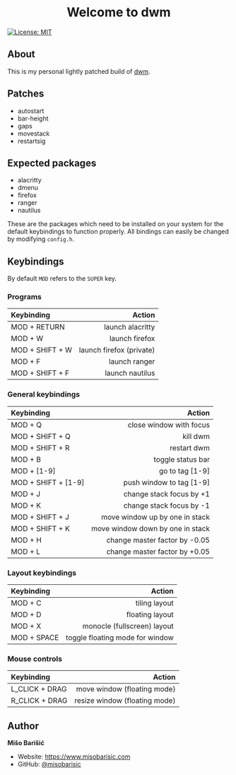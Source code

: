 <h1 align="center">Welcome to dwm</h1>
<p>
  <a href="https://github.com/misobarisic/dwm/blob/master/LICENSE" target="_blank">
    <img alt="License: MIT" src="https://img.shields.io/badge/License-MIT-blue.svg" />
  </a>
</p>

## About
This is my personal lightly patched build of [dwm](https://dwm.suckless.org/).

## Patches
- autostart
- bar-height
- gaps
- movestack
- restartsig

## Expected packages
- alacritty
- dmenu
- firefox
- ranger
- nautilus

These are the packages which need to be installed on your system for the default keybindings to function properly. All bindings can easily be changed by modifying `config.h`.

## Keybindings

By default `MOD` refers to the `SUPER` key.

### Programs
| Keybinding |  Action|
|:-----|------:|
| MOD + RETURN  | launch alacritty |
| MOD + W  | launch firefox |
| MOD + SHIFT + W  | launch firefox (private) |
| MOD + F  | launch ranger |
| MOD + SHIFT + F  | launch nautilus |

### General keybindings
| Keybinding |  Action|
|:-----|------:|
| MOD + Q | close window with focus |
| MOD + SHIFT + Q  | kill dwm |
| MOD + SHIFT + R  | restart dwm |
| MOD + B | toggle status bar |
| MOD + [1-9]  | go to tag [1-9]  |
| MOD + SHIFT + [1-9]  | push window to tag [1-9] |
| MOD + J  | change stack focus by +1 |
| MOD + K  | change stack focus by -1 |
| MOD + SHIFT + J  | move window up by one in stack |
| MOD + SHIFT + K  | move window down by one in stack  |
| MOD + H  | change master factor by -0.05 |
| MOD + L  | change master factor by +0.05|

### Layout keybindings
| Keybinding |  Action|
|:-----|------:|
| MOD + C | tiling layout |
| MOD + D | floating layout |
| MOD + X | monocle (fullscreen) layout |
| MOD + SPACE | toggle floating mode for window |

### Mouse controls
| Keybinding |  Action|
|:-----|------:|
| L_CLICK + DRAG | move window (floating mode)|
| R_CLICK + DRAG | resize window (floating mode) |


## Author

**Mišo Barišić**

* Website: https://www.misobarisic.com
* GitHub: [@misobarisic](https://github.com/misobarisic)
